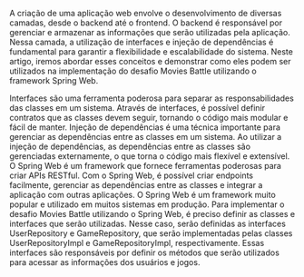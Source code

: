 A criação de uma aplicação web envolve o desenvolvimento de diversas camadas, desde o backend até o frontend. O backend é responsável por gerenciar e armazenar as informações que serão utilizadas pela aplicação. Nessa camada, a utilização de interfaces e injeção de dependências é fundamental para garantir a flexibilidade e escalabilidade do sistema. Neste artigo, iremos abordar esses conceitos e demonstrar como eles podem ser utilizados na implementação do desafio Movies Battle utilizando o framework Spring Web.

Interfaces são uma ferramenta poderosa para separar as responsabilidades das classes em um sistema. Através de interfaces, é possível definir contratos que as classes devem seguir, tornando o código mais modular e fácil de manter.
Injeção de dependências é uma técnica importante para gerenciar as dependências entre as classes em um sistema. Ao utilizar a injeção de dependências, as dependências entre as classes são gerenciadas externamente, o que torna o código mais flexível e extensível.
O Spring Web é um framework que fornece ferramentas poderosas para criar APIs RESTful. Com o Spring Web, é possível criar endpoints facilmente, gerenciar as dependências entre as classes e integrar a aplicação com outras aplicações. O Spring Web é um framework muito popular e utilizado em muitos sistemas em produção.
Para implementar o desafio Movies Battle utilizando o Spring Web, é preciso definir as classes e interfaces que serão utilizadas. Nesse caso, serão definidas as interfaces UserRepository e GameRepository, que serão implementadas pelas classes UserRepositoryImpl e GameRepositoryImpl, respectivamente. Essas interfaces são responsáveis por definir os métodos que serão utilizados para acessar as informações dos usuários e jogos.
